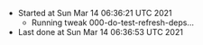   - Started at Sun Mar 14 06:36:21 UTC 2021
    - Running tweak 000-do-test-refresh-deps...
  - Last done at Sun Mar 14 06:36:53 UTC 2021
